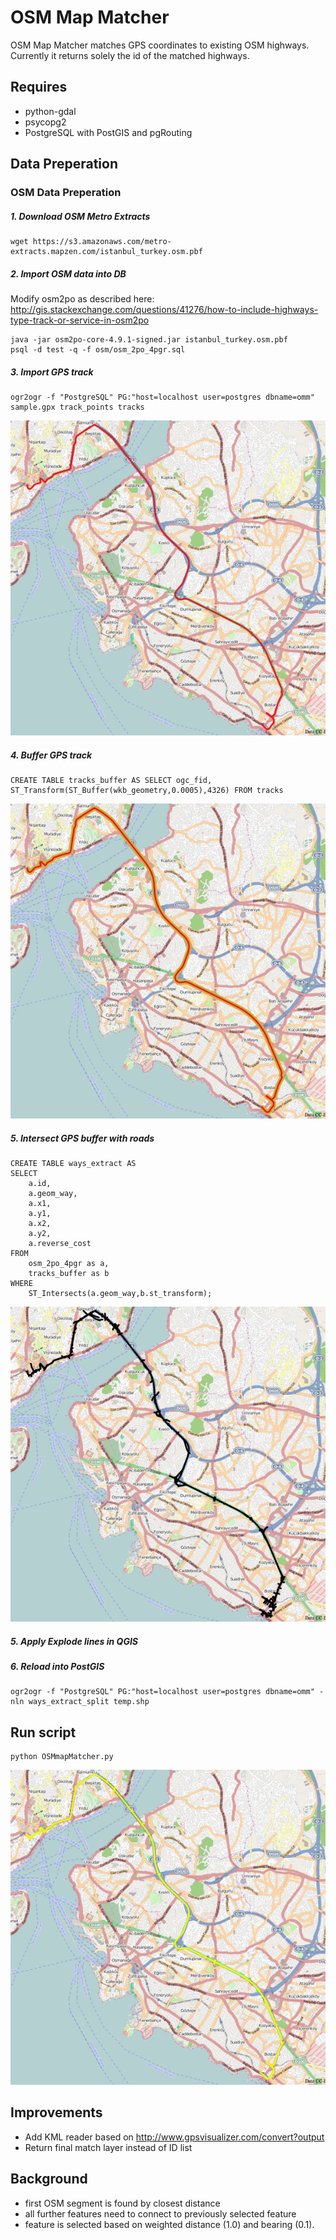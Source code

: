 # OSM Map Matcher
OSM Map Matcher matches GPS coordinates to existing OSM highways. Currently it returns solely the id of the matched highways.

## Requires
* python-gdal
* psycopg2
* PostgreSQL with PostGIS and pgRouting

## Data Preperation
### OSM Data Preperation
##### 1. Download OSM Metro Extracts
```
wget https://s3.amazonaws.com/metro-extracts.mapzen.com/istanbul_turkey.osm.pbf
```
##### 2. Import OSM data into DB
Modify osm2po as described here: http://gis.stackexchange.com/questions/41276/how-to-include-highways-type-track-or-service-in-osm2po
```
java -jar osm2po-core-4.9.1-signed.jar istanbul_turkey.osm.pbf
psql -d test -q -f osm/osm_2po_4pgr.sql
```

##### 3. Import GPS track
```
ogr2ogr -f "PostgreSQL" PG:"host=localhost user=postgres dbname=omm" sample.gpx track_points tracks
```
![alt tag](images/gps.jpg)

##### 4. Buffer GPS track
```
CREATE TABLE tracks_buffer AS SELECT ogc_fid, ST_Transform(ST_Buffer(wkb_geometry,0.0005),4326) FROM tracks
```
![alt tag](images/buffer.jpg)

##### 5. Intersect GPS buffer with roads
```
CREATE TABLE ways_extract AS
SELECT
    a.id,
    a.geom_way,
    a.x1,
    a.y1,
    a.x2,
    a.y2,
    a.reverse_cost
FROM
    osm_2po_4pgr as a,
    tracks_buffer as b
WHERE
    ST_Intersects(a.geom_way,b.st_transform);
```
![alt tag](images/istanbulExtract.jpg)

##### 5. Apply Explode lines in QGIS
##### 6. Reload into PostGIS
```
ogr2ogr -f "PostgreSQL" PG:"host=localhost user=postgres dbname=omm" -nln ways_extract_split temp.shp
```
## Run script
```
python OSMmapMatcher.py
```
![alt tag](images/match.jpg)

## Improvements
* Add KML reader based on http://www.gpsvisualizer.com/convert?output
* Return final match layer instead of ID list


## Background
* first OSM segment is found by closest distance
* all further features need to connect to previously selected feature
* feature is selected based on weighted distance (1.0) and bearing (0.1).
